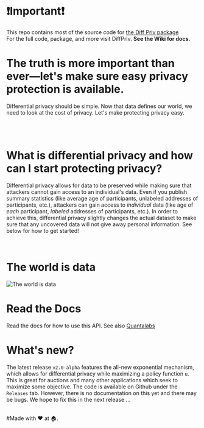 # :exclamation:Important:exclamation:
This repo contains most of the source code for [the Diff Priv package](https://github.com/Quantalabs/DiffPriv) <br>
For the full code, package, and more visit DiffPriv. **See the Wiki for docs.**

# The truth is more important than ever—let's make sure easy privacy protection is available.

Differential privacy should be simple. Now that data defines our world, we need to look at the cost of privacy. Let's make protecting privacy easy.

<br><br>

# What is differential privacy and how can I start protecting privacy?

Differential privacy allows for data to be preserved while making sure that attackers cannot gain access to an individual's data. Even if you publish summary statistics (like average age of participants, unlabeled addresses of participants, etc.), attackers can gain access to *individual* data (like age of *each* participant, *labeled* addresses of participants, etc.). In order to achieve this, differential privacy slightly changes the actual dataset to make sure that any uncovered data will not give away personal information. See below for how to get started!

<br>

# The world is data
![The world is data](https://live.staticflickr.com/5228/5679642883_24a2e905e0_b.jpg)

# Read the Docs
Read the docs for how to use this API. See also [Quantalabs](https://www.github.com/Quantalabs)

# What's new?

The latest release `v2.0-alpha` features the all-new exponential mechanism, which allows for differential privacy while maximizing a policy function `u`. This is great for auctions and many other applications which seek to maximize some objective. The code is available on Github under the `Releases` tab. However, there is no documentation on this yet and there may be bugs. We hope to fix this in the next release ... 

<br>
#Made with ❤️ at 🏠.
